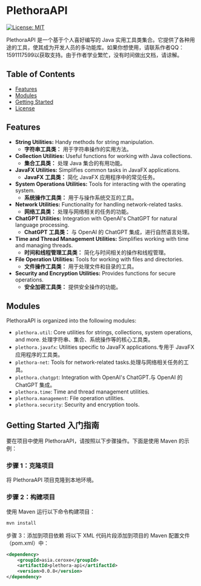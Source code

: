 # PlethoraAPI

[![License: MIT](https://img.shields.io/badge/License-MIT-yellow.svg)](https://opensource.org/licenses/MIT)

PlethoraAPI 是一个基于个人喜好编写的 Java 实用工具类集合。它提供了各种用途的工具，使其成为开发人员的多功能库。如果你想使用，请联系作者QQ：1591117599以获取支持。由于作者学业繁忙，没有时间做出文档，请谅解。

## Table of Contents

- [Features](#features)
- [Modules](#modules)
- [Getting Started](#getting-started)
- [License](#license)

## Features

- **String Utilities:** Handy methods for string manipulation.
    - **字符串工具类：** 用于字符串操作的实用方法。
- **Collection Utilities:** Useful functions for working with Java collections.
    - **集合工具类：** 处理 Java 集合的有用功能。
- **JavaFX Utilities:** Simplifies common tasks in JavaFX applications.
    - **JavaFX 工具类：** 简化 JavaFX 应用程序中的常见任务。
- **System Operations Utilities:** Tools for interacting with the operating system.
    - **系统操作工具类：** 用于与操作系统交互的工具。
- **Network Utilities:** Functionality for handling network-related tasks.
    - **网络工具类：** 处理与网络相关的任务的功能。
- **ChatGPT Utilities:** Integration with OpenAI's ChatGPT for natural language processing.
    - **ChatGPT 工具类：** 与 OpenAI 的 ChatGPT 集成，进行自然语言处理。
- **Time and Thread Management Utilities:** Simplifies working with time and managing threads.
    - **时间和线程管理工具类：** 简化与时间相关的操作和线程管理。
- **File Operation Utilities:** Tools for working with files and directories.
    - **文件操作工具类：** 用于处理文件和目录的工具。
- **Security and Encryption Utilities:** Provides functions for secure operations.
    - **安全加密工具类：** 提供安全操作的功能。

## Modules

PlethoraAPI is organized into the following modules:

- `plethora.util`: Core utilities for strings, collections, system operations, and more. 处理字符串、集合、系统操作等的核心工具类。
- `plethora.javafx`: Utilities specific to JavaFX applications.专用于 JavaFX 应用程序的工具类。
- `plethora-net`: Tools for network-related tasks.处理与网络相关任务的工具。
- `plethora.chatgpt`: Integration with OpenAI's ChatGPT.与 OpenAI 的 ChatGPT 集成。
- `plethora.time`: Time and thread management utilities.
- `plethora.management`: File operation utilities.
- `plethora.security`: Security and encryption tools.

## Getting Started 入门指南

要在项目中使用 PlethoraAPI，请按照以下步骤操作。下面是使用 Maven 的示例：

### 步骤 1：克隆项目

将 PlethoraAPI 项目克隆到本地环境。

### 步骤 2：构建项目

使用 Maven 运行以下命令构建项目：

```bash
mvn install
```

步骤 3：添加到项目依赖
将以下 XML 代码片段添加到项目的 Maven 配置文件（pom.xml）中：
```xml
<dependency>
    <groupId>asia.ceroxe</groupId>
    <artifactId>plethora-api</artifactId>
    <version>0.0.8</version>
</dependency>
```